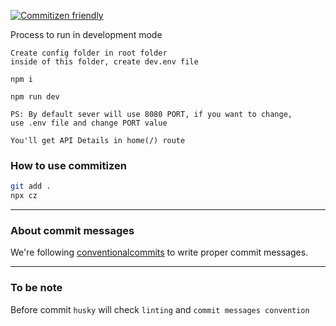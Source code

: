 [![Commitizen friendly](https://img.shields.io/badge/commitizen-friendly-brightgreen.svg)](http://commitizen.github.io/cz-cli/)

Process to run in development mode

```
Create config folder in root folder
inside of this folder, create dev.env file

npm i

npm run dev

PS: By default sever will use 8080 PORT, if you want to change,
use .env file and change PORT value

You'll get API Details in home(/) route
```

### How to use commitizen

```sh
git add .
npx cz
```

---

### About commit messages

We're following [conventionalcommits](https://www.conventionalcommits.org/en/v1.0.0/#specification)
to write proper commit messages.

---

### To be note

Before commit `husky` will check `linting` and `commit messages convention`
